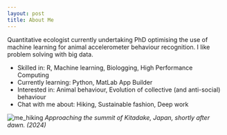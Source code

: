 ```yaml
---
layout: post
title: About Me
---
```


Quantitative ecologist currently undertaking PhD optimising the use of machine learning for animal accelerometer behaviour recognition. I like problem solving with big data.

* Skilled in: R, Machine learning, Biologging, High Performance Computing
* Currently learning: Python, MatLab App Builder
* Interested in: Animal behaviour, Evolution of collective (and anti-social) behaviour
* Chat with me about: Hiking, Sustainable fashion, Deep work

![me_hiking](https://github.com/user-attachments/assets/cf865448-4eab-44f9-ad49-9b68dc50caf3)
*Approaching the summit of Kitadake, Japan, shortly after dawn. (2024)*
